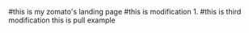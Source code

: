 #this is my zomato's landing page
#this is modification 1.
#this is third modification
 this is pull example
 

